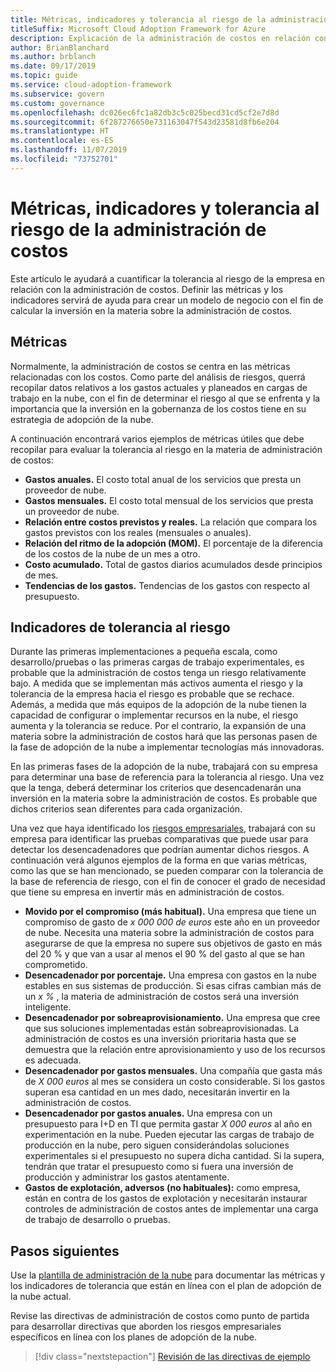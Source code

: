 ```yaml
---
title: Métricas, indicadores y tolerancia al riesgo de la administración de costos
titleSuffix: Microsoft Cloud Adoption Framework for Azure
description: Explicación de la administración de costos en relación con la gobernanza de la nube
author: BrianBlanchard
ms.author: brblanch
ms.date: 09/17/2019
ms.topic: guide
ms.service: cloud-adoption-framework
ms.subservice: govern
ms.custom: governance
ms.openlocfilehash: dc026ec6fc1a82db3c5c025becd31cd5cf2e7d8d
ms.sourcegitcommit: 6f287276650e731163047f543d23581d8fb6e204
ms.translationtype: HT
ms.contentlocale: es-ES
ms.lasthandoff: 11/07/2019
ms.locfileid: "73752701"
---
```

# <a name="cost-management-metrics-indicators-and-risk-tolerance"></a>Métricas, indicadores y tolerancia al riesgo de la administración de costos

Este artículo le ayudará a cuantificar la tolerancia al riesgo de la empresa en relación con la administración de costos. Definir las métricas y los indicadores servirá de ayuda para crear un modelo de negocio con el fin de calcular la inversión en la materia sobre la administración de costos.

## <a name="metrics"></a>Métricas

Normalmente, la administración de costos se centra en las métricas relacionadas con los costos. Como parte del análisis de riesgos, querrá recopilar datos relativos a los gastos actuales y planeados en cargas de trabajo en la nube, con el fin de determinar el riesgo al que se enfrenta y la importancia que la inversión en la gobernanza de los costos tiene en su estrategia de adopción de la nube.

A continuación encontrará varios ejemplos de métricas útiles que debe recopilar para evaluar la tolerancia al riesgo en la materia de administración de costos:

- **Gastos anuales.** El costo total anual de los servicios que presta un proveedor de nube.
- **Gastos mensuales.** El costo total mensual de los servicios que presta un proveedor de nube.
- **Relación entre costos previstos y reales.** La relación que compara los gastos previstos con los reales (mensuales o anuales).
- **Relación del ritmo de la adopción (MOM).** El porcentaje de la diferencia de los costos de la nube de un mes a otro.
- **Costo acumulado.** Total de gastos diarios acumulados desde principios de mes.
- **Tendencias de los gastos.** Tendencias de los gastos con respecto al presupuesto.

## <a name="risk-tolerance-indicators"></a>Indicadores de tolerancia al riesgo

Durante las primeras implementaciones a pequeña escala, como desarrollo/pruebas o las primeras cargas de trabajo experimentales, es probable que la administración de costos tenga un riesgo relativamente bajo. A medida que se implementan más activos aumenta el riesgo y la tolerancia de la empresa hacia el riesgo es probable que se rechace. Además, a medida que más equipos de la adopción de la nube tienen la capacidad de configurar o implementar recursos en la nube, el riesgo aumenta y la tolerancia se reduce. Por el contrario, la expansión de una materia sobre la administración de costos hará que las personas pasen de la fase de adopción de la nube a implementar tecnologías más innovadoras.

En las primeras fases de la adopción de la nube, trabajará con su empresa para determinar una base de referencia para la tolerancia al riesgo. Una vez que la tenga, deberá determinar los criterios que desencadenarán una inversión en la materia sobre la administración de costos. Es probable que dichos criterios sean diferentes para cada organización.

Una vez que haya identificado los [riesgos empresariales](./business-risks.md), trabajará con su empresa para identificar las pruebas comparativas que puede usar para detectar los desencadenadores que podrían aumentar dichos riesgos. A continuación verá algunos ejemplos de la forma en que varias métricas, como las que se han mencionado, se pueden comparar con la tolerancia de la base de referencia de riesgo, con el fin de conocer el grado de necesidad que tiene su empresa en invertir más en administración de costos.

- **Movido por el compromiso (más habitual).** Una empresa que tiene un compromiso de gasto de _x 000 000 de euros_ este año en un proveedor de nube. Necesita una materia sobre la administración de costos para asegurarse de que la empresa no supere sus objetivos de gasto en más del 20 % y que van a usar al menos el 90 % del gasto al que se han comprometido.
- **Desencadenador por porcentaje.** Una empresa con gastos en la nube estables en sus sistemas de producción. Si esas cifras cambian más de un _x %_ , la materia de administración de costos será una inversión inteligente.
- **Desencadenador por sobreaprovisionamiento.** Una empresa que cree que sus soluciones implementadas están sobreaprovisionadas. La administración de costos es una inversión prioritaria hasta que se demuestra que la relación entre aprovisionamiento y uso de los recursos es adecuada.
- **Desencadenador por gastos mensuales.** Una compañía que gasta más de _X 000 euros_ al mes se considera un costo considerable. Si los gastos superan esa cantidad en un mes dado, necesitarán invertir en la administración de costos.
- **Desencadenador por gastos anuales.** Una empresa con un presupuesto para I+D en TI que permita gastar _X 000 euros_ al año en experimentación en la nube. Pueden ejecutar las cargas de trabajo de producción en la nube, pero siguen considerándolas soluciones experimentales si el presupuesto no supera dicha cantidad. Si la supera, tendrán que tratar el presupuesto como si fuera una inversión de producción y administrar los gastos atentamente.
- **Gastos de explotación, adversos (no habituales):** como empresa, están en contra de los gastos de explotación y necesitarán instaurar controles de administración de costos antes de implementar una carga de trabajo de desarrollo o pruebas.

## <a name="next-steps"></a>Pasos siguientes

Use la [plantilla de administración de la nube](./template.md) para documentar las métricas y los indicadores de tolerancia que están en línea con el plan de adopción de la nube actual.

Revise las directivas de administración de costos como punto de partida para desarrollar directivas que aborden los riesgos empresariales específicos en línea con los planes de adopción de la nube.

> [!div class="nextstepaction"]
> [Revisión de las directivas de ejemplo](./policy-statements.md)
